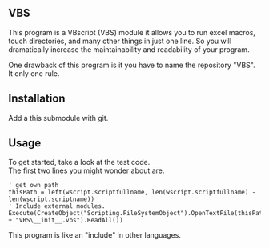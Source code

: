 ## VBS
This program is a VBscript (VBS) module it allows you to run excel macros, touch directories, and many other things in just one line.
So you will dramatically increase the maintainability and readability of your program.

One drawback of this program is it you have to name the repository "VBS". It only one rule.



## Installation
Add a this submodule with git.

## Usage
To get started, take a look at the test code.  
The first two lines you might wonder about are.
```vbscript
' get own path
thisPath = left(wscript.scriptfullname, len(wscript.scriptfullname) - len(wscript.scriptname))
' Include external modules.
Execute(CreateObject("Scripting.FileSystemObject").OpenTextFile(thisPath + "VBS\__init__.vbs").ReadAll())
```
This program is like an "include" in other languages.
